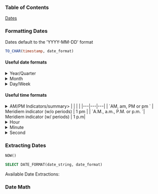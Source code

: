 ### Table of Contents
[Dates](https://github.com/hekwawu/cheat-sheets/new/main.md###Dates)

### Formatting Dates
Dates default to the 'YYYY-MM-DD' format

  ```sql
  TO_CHAR(timestamp, date_format)
  ```

#### Useful date formats
  <details>
  <summary>Year/Quarter</summary>
    
    |         |                                  |        |
    |-------- |----------------------------------|--------|
    | YYYY | Year, numeric, 4 digits          | 2018   |
    | YY    | Year, numeric, 2 digits          | 18     |
    | Q    | Quarter                          | 1      |
  </details>
  
  <details>
  <summary>Month</summary>
    |    	|                          	|    	|
    |----	|--------------------------	|----	|
    | MM 	| Month, numeric (01 - 12) 	| 01 	|

   </details>
   
   <details>
  <summary>Day/Week</summary>
    |   |   |   |
    |---|---|---|
    | `DD`    | Day of the month (0-31)                   | 15   |
    | `D`     | Day of the week (Sun = 1, Sat = 7)        | 3    |
    | `ID`    | ISO day of the week (Mon = 1, Sun = 7)    | 2    |
    | `WW`    | Week number of the year (1 - 53)          | 01   |
  </details>

#### Useful time formats 

  <details>
  <summary>AM/PM Indicators/summary>
    |   |   |   |
    |---|---|---|
    | `AM, am, PM or pm	`        | Meridiem indicator (w/o periods)   | 1 pm |
    | `A.M., a.m., P.M. or p.m.	`| Meridiem indicator (w/ periods)    | 1 p.m|
  </details>
  
  <details>
  <summary>Hour</summary>
    |   |   |   |
    |---|---|---|
    | `HH12`    | Hour of the day (01 - 12)        | 1  (PM) |
    | `HH24`    | Hour of the day (00 - 23)        | 13 (PM) |
  </details>
  
  <details>
  <summary>Minute</summary>
    |   |   |   |
    |---|---|---|
    | `MI`    | Minute (00 - 59)       | 30 |
  </details>
  
  <details>
  <summary>Second</summary>
    |   |   |   |
    |---|---|---|
    | `SS`      | second (00 - 59)      | 30 |
  </details>

### Extracting Dates
```sql
NOW()
``` 

```sql
SELECT DATE_FORMAT(date_string, date_format)
```
Available Date Extractions:
  
  
### Date Math
